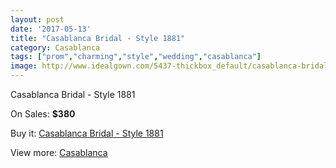 ```yaml
---
layout: post
date: '2017-05-13'
title: "Casablanca Bridal - Style 1881"
category: Casablanca
tags: ["prom","charming","style","wedding","casablanca"]
image: http://www.idealgown.com/5437-thickbox_default/casablanca-bridal-style-1881.jpg
---
```

Casablanca Bridal - Style 1881

On Sales: **$380**
<a href="https://www.idealgown.com/en/casablanca/2395-casablanca-bridal-style-1881.html"><amp-img layout="responsive" width="600" height="600" src="//www.idealgown.com/5437-thickbox_default/casablanca-bridal-style-1881.jpg" alt="Casablanca Bridal - Style 1881 0" /></a>
<a href="https://www.idealgown.com/en/casablanca/2395-casablanca-bridal-style-1881.html"><amp-img layout="responsive" width="600" height="600" src="//www.idealgown.com/5439-thickbox_default/casablanca-bridal-style-1881.jpg" alt="Casablanca Bridal - Style 1881 1" /></a>
<a href="https://www.idealgown.com/en/casablanca/2395-casablanca-bridal-style-1881.html"><amp-img layout="responsive" width="600" height="600" src="//www.idealgown.com/5438-thickbox_default/casablanca-bridal-style-1881.jpg" alt="Casablanca Bridal - Style 1881 2" /></a>

Buy it: [Casablanca Bridal - Style 1881](https://www.idealgown.com/en/casablanca/2395-casablanca-bridal-style-1881.html "Casablanca Bridal - Style 1881")

View more: [Casablanca](https://www.idealgown.com/en/31-casablanca "Casablanca")